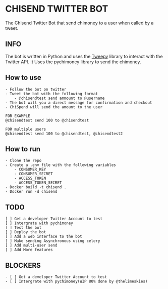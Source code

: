 # CHISEND TWITTER BOT

The Chisend Twitter Bot that send chimoney to a user when called by a tweet.

## INFO

The bot is written in Python and uses the [Tweepy](https://www.tweepy.org/) library to interact with the Twitter API.
It Uses the pychimoney library to send the chimoney.

## How to use
    - Follow the bot on twitter
    - Tweet the bot with the following format
        - @chisendtest send ammount to @username
    - The bot will you a direct message for confirmation and checkout
    - ChiSpend will send the amount to the user

    FOR EXAMPLE
    @chisendtest send 100 to @chisendtest

    FOR multiple users
    @chisendtest send 100 to @chisendtest, @chisendtest2

## How to run
    - Clone the repo
    - Create a .env file with the following variables
        - CONSUMER_KEY
        - CONSUMER_SECRET
        - ACCESS_TOKEN
        - ACCESS_TOKEN_SECRET
    - Docker build -t chisend .
    - Docker run -d chisend

## TODO 
    [ ] Get a developer Twitter Account to test 
    [ ] Intergrate with pychimoney
    [ ] Test the bot
    [ ] Deploy the bot
    [ ] Add a web interface to the bot
    [ ] Make sending Asynchronous using celery
    [ ] Add multi-user send 
    [ ] Add More features

## BLOCKERS
    - [ ] Get a developer Twitter Account to test 
    - [ ] Intergrate with pychimoney(WIP 80% done by @thelimeskies)